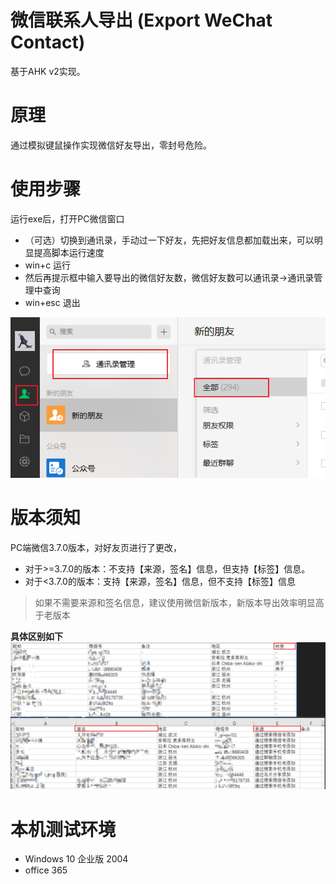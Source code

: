 # 微信联系人导出 (Export WeChat Contact)

基于AHK v2实现。

# 原理
通过模拟键鼠操作实现微信好友导出，零封号危险。

# 使用步骤
运行exe后，打开PC微信窗口
- （可选）切换到通讯录，手动过一下好友，先把好友信息都加载出来，可以明显提高脚本运行速度
- win+c 运行
- 然后再提示框中输入要导出的微信好友数，微信好友数可以通讯录->通讯录管理中查询
- win+esc 退出
  
![微信好友数](https://github.com/XgHao/WeChat-Contact/blob/main/pic/contact.png?raw=true)

# 版本须知
PC端微信3.7.0版本，对好友页进行了更改，
- 对于>=3.7.0的版本：不支持【来源，签名】信息，但支持【标签】信息。
- 对于<3.7.0的版本：支持【来源，签名】信息，但不支持【标签】信息

> 如果不需要来源和签名信息，建议使用微信新版本，新版本导出效率明显高于老版本
 
**具体区别如下**
![版本区别](https://github.com/XgHao/WeChat-Contact/blob/main/pic/diff.png?raw=true)

# 本机测试环境
- Windows 10 企业版 2004
- office 365
